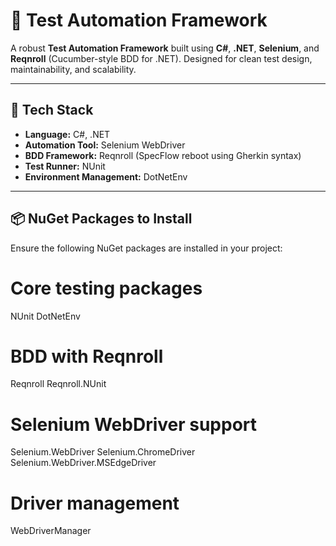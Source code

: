 # 🧪 Test Automation Framework

A robust **Test Automation Framework** built using **C#**, **.NET**, **Selenium**, and **Reqnroll** (Cucumber-style BDD for .NET). Designed for clean test design, maintainability, and scalability.

---

## 🚀 Tech Stack

- **Language:** C#, .NET  
- **Automation Tool:** Selenium WebDriver  
- **BDD Framework:** Reqnroll (SpecFlow reboot using Gherkin syntax)  
- **Test Runner:** NUnit  
- **Environment Management:** DotNetEnv  

---

## 📦 NuGet Packages to Install

Ensure the following NuGet packages are installed in your project:

# Core testing packages
NUnit
DotNetEnv

# BDD with Reqnroll
Reqnroll
Reqnroll.NUnit

# Selenium WebDriver support
Selenium.WebDriver
Selenium.ChromeDriver
Selenium.WebDriver.MSEdgeDriver

# Driver management
WebDriverManager

